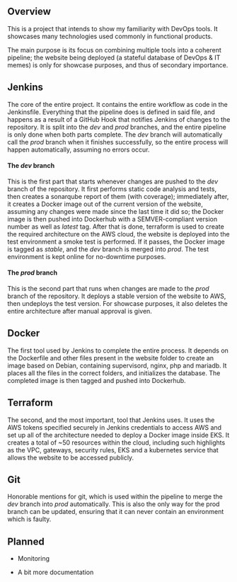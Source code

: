 ## Overview

This is a project that intends to show my familiarity with DevOps tools. It showcases many technologies used commonly in functional products.

The main purpose is its focus on combining multiple tools into a coherent pipeline; the website being deployed (a stateful database of DevOps & IT memes) is only for showcase purposes, and thus of secondary importance.

## Jenkins

The core of the entire project. It contains the entire workflow as code in the Jenkinsfile. Everything that the pipeline does is defined in said file, and happens as a result of a GitHub Hook that notifies Jenkins of changes to the repository. It is split into the *dev* and *prod* branches, and the entire pipeline is only done when both parts complete. The *dev* branch will automatically call the *prod* branch when it finishes successfully, so the entire process will happen automatically, assuming no errors occur.

#### The *dev* branch

This is the first part that starts whenever changes are pushed to the *dev* branch of the repository. It first performs static code analysis and tests, then creates a sonarqube report of them (with coverage); immediately after, it creates a Docker image out of the current version of the website, assuming any changes were made since the last time it did so; the Docker image is then pushed into Dockerhub with a SEMVER-compliant version number as well as *latest* tag.
After that is done, terraform is used to create the required architecture on the AWS cloud, the website is deployed into the test environment a smoke test is performed. If it passes, the Docker image is tagged as *stable*, and the *dev* branch is merged into *prod*. The test environment is kept online for no-downtime purposes.

#### The *prod* branch

This is the second part that runs when changes are made to the *prod* branch of the repository. It deploys a stable version of the website to AWS, then undeploys the test version. For showcase purposes, it also deletes the entire architecture after manual approval is given.

## Docker

The first tool used by Jenkins to complete the entire process. It depends on the Dockerfile and other files present in the website folder to create an image based on Debian, containing supervisord, nginx, php and mariadb. It places all the files in the correct folders, and initializes the database. The completed image is then tagged and pushed into Dockerhub.

## Terraform

The second, and the most important, tool that Jenkins uses. It uses the AWS tokens specified securely in Jenkins credentials to access AWS and set up all of the architecture needed to deploy a Docker image inside EKS. It creates a total of \~50 resources within the cloud, including such highlights as the VPC, gateways, security rules, EKS and a kubernetes service that allows the website to be accessed publicly.

## Git

Honorable mentions for git, which is used within the pipeline to merge the *dev* branch into *prod* automatically. This is also the only way for the prod branch can be updated, ensuring that it can never contain an environment which is faulty.

## Planned

- Monitoring

- A bit more documentation

